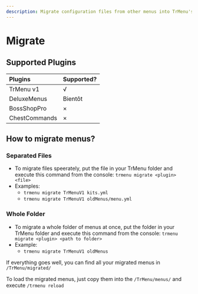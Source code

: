 ```yaml
---
description: Migrate configuration files from other menus into TrMenu's format
---
```


# Migrate

## Supported Plugins

| Plugins | Supported? |
| :--- | :--- |
| TrMenu v1 | √ |
| DeluxeMenus | Bientôt |
| BossShopPro | × |
| ChestCommands | × |

## How to migrate menus?

### Separated Files

* To migrate files speerately, put the file in your TrMenu folder and execute this command from the console: `trmenu migrate <plugin> <file>`
* Examples:
  * `trmenu migrate TrMenuV1 kits.yml`
  * `trmenu migrate TrMenuV1 oldMenus/menu.yml`

### Whole Folder

* To migrate a whole folder of menus at once, put the folder in your TrMenu folder and execute this command from the console: `trmenu migrate <plugin> <path to folder>`
* Example:
  * `trmenu migrate TrMenuV1 oldMenus`

If everything goes well, you can find all your migrated menus in `/TrMenu/migrated/`

To load the migrated menus, just copy them into the `/TrMenu/menus/` and execute `/trmenu reload`

